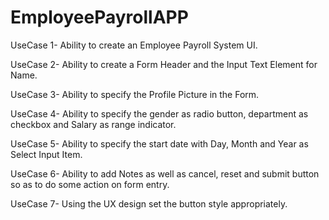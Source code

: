 # EmployeePayrollAPP

UseCase 1-
Ability to create an Employee Payroll System UI.

UseCase 2-
Ability to create a Form Header and the Input Text Element for Name.

UseCase 3-
Ability to specify the Profile Picture in the Form.

UseCase 4-
Ability to specify the gender as radio button, department as checkbox and Salary as range indicator.

UseCase 5-
Ability to specify the start date with Day, Month and Year as Select Input Item.

UseCase 6-
Ability to add Notes as well as cancel, reset and submit button so as to do some action on form entry.

UseCase 7-
Using the UX design set the button style appropriately.
